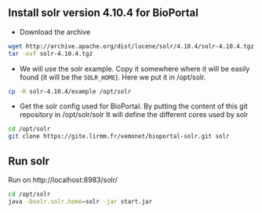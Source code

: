 

## Install solr version 4.10.4 for BioPortal

* Download the archive
```bash
wget http://archive.apache.org/dist/lucene/solr/4.10.4/solr-4.10.4.tgz
tar -xvf solr-4.10.4.tgz
```

* We will use the solr example. Copy it somewhere where it will be easily found (it will be the `SOLR_HOME`). Here we put it in /opt/solr.

```bash
cp -R solr-4.10.4/example /opt/solr
```
* Get the solr config used for BioPortal. By putting the content of this git repository in /opt/solr/solr
It will define the different cores used by solr

```bash
cd /opt/solr
git clone https://gite.lirmm.fr/vemonet/bioportal-solr.git solr
```

## Run solr

Run on http://localhost:8983/solr/

```bash
cd /opt/solr
java -Dsolr.solr.home=solr -jar start.jar
```
